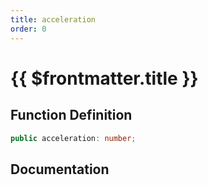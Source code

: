 ```yaml
---
title: acceleration
order: 0
---
```


# {{ $frontmatter.title }}

## Function Definition

```ts
public acceleration: number;
```

## Documentation

<!--@include: ./parts/acceleration.md-->
